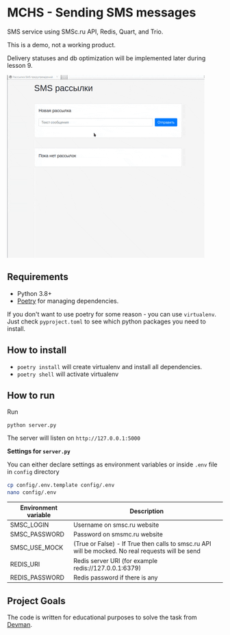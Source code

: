 # MCHS - Sending SMS messages 

SMS service using SMSc.ru API, Redis, Quart, and Trio.

This is a demo, not a working product. 

Delivery statuses and db optimization will be implemented later during lesson 9.

![alt text](screenshots/send_sms_progressbar.gif)

## Requirements

* Python 3.8+
* [Poetry](https://github.com/python-poetry/poetry) for managing dependencies.

If you don't want to use poetry for some reason - you can use `virtualenv`. Just check `pyproject.toml` to see which python packages you need to install.

## How to install

* `poetry install` will create virtualenv and install all dependencies.
* `poetry shell` will activate virtualenv

## How to run

Run 
```commandline
python server.py
```

The server will listen on `http://127.0.0.1:5000`


**Settings for `server.py`**

You can either declare settings as environment variables or inside `.env` file in `config` directory

```bash
cp config/.env.template config/.env
nano config/.env
```

| Environment variable |  Description  |
|---|---|
| SMSC_LOGIN  | Username on smsc.ru website  |
| SMSC_PASSWORD  |  Password on smsmc.ru website |
| SMSC_USE_MOCK | (True or False) - If True then calls to smsc.ru API will be mocked. No real requests will be send  |
| REDIS_URI | Redis server URI (for example redis://127.0.0.1:6379) |
| REDIS_PASSWORD  | Redis password if there is any |



## Project Goals

The code is written for educational purposes to solve the task from [Devman](https://dvmn.org).
